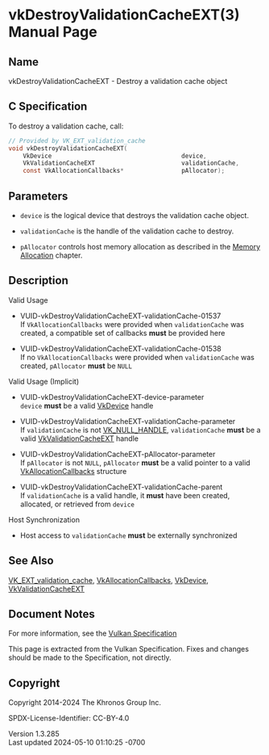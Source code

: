 # vkDestroyValidationCacheEXT(3) Manual Page

## Name

vkDestroyValidationCacheEXT - Destroy a validation cache object



## <a href="#_c_specification" class="anchor"></a>C Specification

To destroy a validation cache, call:

``` c
// Provided by VK_EXT_validation_cache
void vkDestroyValidationCacheEXT(
    VkDevice                                    device,
    VkValidationCacheEXT                        validationCache,
    const VkAllocationCallbacks*                pAllocator);
```

## <a href="#_parameters" class="anchor"></a>Parameters

- `device` is the logical device that destroys the validation cache
  object.

- `validationCache` is the handle of the validation cache to destroy.

- `pAllocator` controls host memory allocation as described in the <a
  href="https://registry.khronos.org/vulkan/specs/1.3-extensions/html/vkspec.html#memory-allocation"
  target="_blank" rel="noopener">Memory Allocation</a> chapter.

## <a href="#_description" class="anchor"></a>Description

Valid Usage

- <a href="#VUID-vkDestroyValidationCacheEXT-validationCache-01537"
  id="VUID-vkDestroyValidationCacheEXT-validationCache-01537"></a>
  VUID-vkDestroyValidationCacheEXT-validationCache-01537  
  If `VkAllocationCallbacks` were provided when `validationCache` was
  created, a compatible set of callbacks **must** be provided here

- <a href="#VUID-vkDestroyValidationCacheEXT-validationCache-01538"
  id="VUID-vkDestroyValidationCacheEXT-validationCache-01538"></a>
  VUID-vkDestroyValidationCacheEXT-validationCache-01538  
  If no `VkAllocationCallbacks` were provided when `validationCache` was
  created, `pAllocator` **must** be `NULL`

Valid Usage (Implicit)

- <a href="#VUID-vkDestroyValidationCacheEXT-device-parameter"
  id="VUID-vkDestroyValidationCacheEXT-device-parameter"></a>
  VUID-vkDestroyValidationCacheEXT-device-parameter  
  `device` **must** be a valid [VkDevice](https://registry.khronos.org/vulkan/specs/1.3-extensions/man/html/VkDevice.html) handle

- <a href="#VUID-vkDestroyValidationCacheEXT-validationCache-parameter"
  id="VUID-vkDestroyValidationCacheEXT-validationCache-parameter"></a>
  VUID-vkDestroyValidationCacheEXT-validationCache-parameter  
  If `validationCache` is not [VK_NULL_HANDLE](https://registry.khronos.org/vulkan/specs/1.3-extensions/man/html/VK_NULL_HANDLE.html),
  `validationCache` **must** be a valid
  [VkValidationCacheEXT](https://registry.khronos.org/vulkan/specs/1.3-extensions/man/html/VkValidationCacheEXT.html) handle

- <a href="#VUID-vkDestroyValidationCacheEXT-pAllocator-parameter"
  id="VUID-vkDestroyValidationCacheEXT-pAllocator-parameter"></a>
  VUID-vkDestroyValidationCacheEXT-pAllocator-parameter  
  If `pAllocator` is not `NULL`, `pAllocator` **must** be a valid
  pointer to a valid [VkAllocationCallbacks](https://registry.khronos.org/vulkan/specs/1.3-extensions/man/html/VkAllocationCallbacks.html)
  structure

- <a href="#VUID-vkDestroyValidationCacheEXT-validationCache-parent"
  id="VUID-vkDestroyValidationCacheEXT-validationCache-parent"></a>
  VUID-vkDestroyValidationCacheEXT-validationCache-parent  
  If `validationCache` is a valid handle, it **must** have been created,
  allocated, or retrieved from `device`

Host Synchronization

- Host access to `validationCache` **must** be externally synchronized

## <a href="#_see_also" class="anchor"></a>See Also

[VK_EXT_validation_cache](https://registry.khronos.org/vulkan/specs/1.3-extensions/man/html/VK_EXT_validation_cache.html),
[VkAllocationCallbacks](https://registry.khronos.org/vulkan/specs/1.3-extensions/man/html/VkAllocationCallbacks.html),
[VkDevice](https://registry.khronos.org/vulkan/specs/1.3-extensions/man/html/VkDevice.html),
[VkValidationCacheEXT](https://registry.khronos.org/vulkan/specs/1.3-extensions/man/html/VkValidationCacheEXT.html)

## <a href="#_document_notes" class="anchor"></a>Document Notes

For more information, see the <a
href="https://registry.khronos.org/vulkan/specs/1.3-extensions/html/vkspec.html#vkDestroyValidationCacheEXT"
target="_blank" rel="noopener">Vulkan Specification</a>

This page is extracted from the Vulkan Specification. Fixes and changes
should be made to the Specification, not directly.

## <a href="#_copyright" class="anchor"></a>Copyright

Copyright 2014-2024 The Khronos Group Inc.

SPDX-License-Identifier: CC-BY-4.0

Version 1.3.285  
Last updated 2024-05-10 01:10:25 -0700
